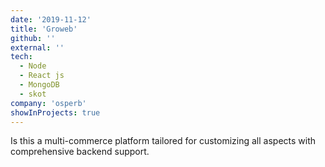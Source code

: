```yaml
---
date: '2019-11-12'
title: 'Groweb'
github: ''
external: ''
tech:
  - Node
  - React js
  - MongoDB
  - skot
company: 'osperb'
showInProjects: true
---
```


Is this a multi-commerce platform tailored for customizing all aspects with comprehensive backend support.
